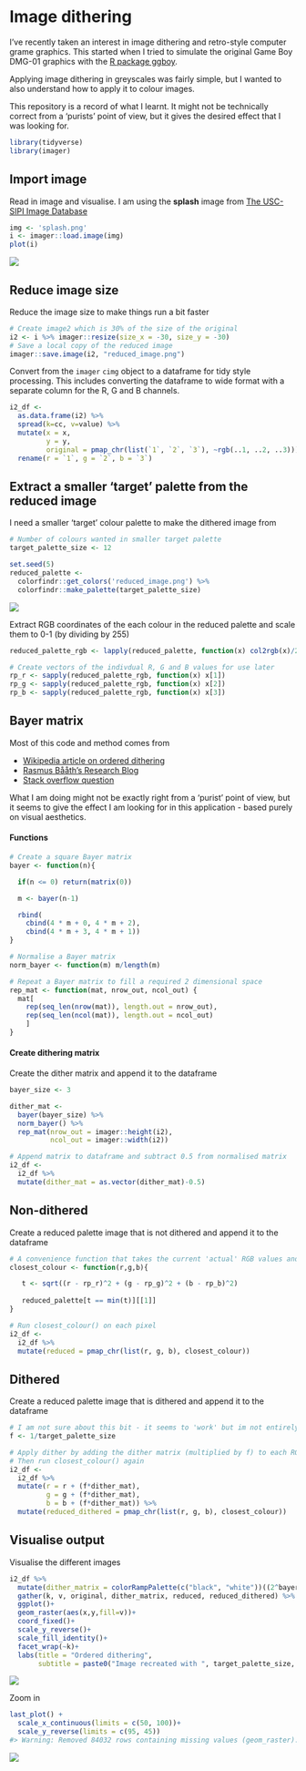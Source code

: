 
<!-- README.md is generated from README.Rmd. Please edit that file -->

# Image dithering

I’ve recently taken an interest in image dithering and retro-style
computer grame graphics. This started when I tried to simulate the
original Game Boy DMG-01 graphics with the [R package
ggboy](https://github.com/cj-holmes/ggboy).

Applying image dithering in greyscales was fairly simple, but I wanted
to also understand how to apply it to colour images.

This repository is a record of what I learnt. It might not be
technically correct from a ‘purists’ point of view, but it gives the
desired effect that I was looking for.

``` r
library(tidyverse)
library(imager)
```

## Import image

Read in image and visualise. I am using the **splash** image from [The
USC-SIPI Image Database](http://sipi.usc.edu/database/)

``` r
img <- 'splash.png'
i <- imager::load.image(img)
plot(i)
```

![](README_files/figure-gfm/unnamed-chunk-3-1.png)<!-- -->

## Reduce image size

Reduce the image size to make things run a bit faster

``` r
# Create image2 which is 30% of the size of the original
i2 <- i %>% imager::resize(size_x = -30, size_y = -30)
# Save a local copy of the reduced image
imager::save.image(i2, "reduced_image.png")
```

Convert from the `imager` `cimg` object to a dataframe for tidy style
processing. This includes converting the dataframe to wide format with a
separate column for the R, G and B channels.

``` r
i2_df <-
  as.data.frame(i2) %>% 
  spread(k=cc, v=value) %>% 
  mutate(x = x, 
         y = y, 
         original = pmap_chr(list(`1`, `2`, `3`), ~rgb(..1, ..2, ..3))) %>% 
  rename(r = `1`, g = `2`, b = `3`)
```

## Extract a smaller ‘target’ palette from the reduced image

I need a smaller ‘target’ colour palette to make the dithered image from

``` r
# Number of colours wanted in smaller target palette
target_palette_size <- 12

set.seed(5)
reduced_palette <-
  colorfindr::get_colors('reduced_image.png') %>% 
  colorfindr::make_palette(target_palette_size)
```

![](README_files/figure-gfm/unnamed-chunk-6-1.png)<!-- -->

Extract RGB coordinates of the each colour in the reduced palette and
scale them to 0-1 (by dividing by 255)

``` r
reduced_palette_rgb <- lapply(reduced_palette, function(x) col2rgb(x)/255 %>% as.vector())

# Create vectors of the indivdual R, G and B values for use later
rp_r <- sapply(reduced_palette_rgb, function(x) x[1])
rp_g <- sapply(reduced_palette_rgb, function(x) x[2])
rp_b <- sapply(reduced_palette_rgb, function(x) x[3])
```

## Bayer matrix

Most of this code and method comes from

  - [Wikipedia article on ordered
    dithering](https://en.wikipedia.org/wiki/Ordered_dithering)
  - [Rasmus Bååth’s Research
    Blog](http://www.sumsar.net/blog/2019/01/image-dithering-in-r/)
  - [Stack overflow
    question](https://stackoverflow.com/questions/54372456/is-this-a-correct-implementation-of-ordered-dithering)

What I am doing might not be exactly right from a ‘purist’ point of
view, but it seems to give the effect I am looking for in this
application - based purely on visual aesthetics.

#### Functions

``` r
# Create a square Bayer matrix
bayer <- function(n){

  if(n <= 0) return(matrix(0))

  m <- bayer(n-1)

  rbind(
    cbind(4 * m + 0, 4 * m + 2),
    cbind(4 * m + 3, 4 * m + 1))
}

# Normalise a Bayer matrix
norm_bayer <- function(m) m/length(m)

# Repeat a Bayer matrix to fill a required 2 dimensional space
rep_mat <- function(mat, nrow_out, ncol_out) {
  mat[
    rep(seq_len(nrow(mat)), length.out = nrow_out),
    rep(seq_len(ncol(mat)), length.out = ncol_out)
    ]
}
```

#### Create dithering matrix

Create the dither matrix and append it to the dataframe

``` r
bayer_size <- 3

dither_mat <- 
  bayer(bayer_size) %>%
  norm_bayer() %>% 
  rep_mat(nrow_out = imager::height(i2),
          ncol_out = imager::width(i2))

# Append matrix to dataframe and subtract 0.5 from normalised matrix
i2_df <-
  i2_df %>% 
  mutate(dither_mat = as.vector(dither_mat)-0.5)
```

## Non-dithered

Create a reduced palette image that is not dithered and append it to the
dataframe

``` r
# A convenience function that takes the current 'actual' RGB values and returns the closest colour from the target palette
closest_colour <- function(r,g,b){

   t <- sqrt((r - rp_r)^2 + (g - rp_g)^2 + (b - rp_b)^2)
   
   reduced_palette[t == min(t)][[1]]
}

# Run closest_colour() on each pixel
i2_df <-
  i2_df %>% 
  mutate(reduced = pmap_chr(list(r, g, b), closest_colour))
```

## Dithered

Create a reduced palette image that is dithered and append it to the
dataframe

``` r
# I am not sure about this bit - it seems to 'work' but im not entirely sure why.
f <- 1/target_palette_size

# Apply dither by adding the dither matrix (multiplied by f) to each RGB channel pixel
# Then run closest_colour() again
i2_df <-
  i2_df %>% 
  mutate(r = r + (f*dither_mat),
         g = g + (f*dither_mat),
         b = b + (f*dither_mat)) %>% 
  mutate(reduced_dithered = pmap_chr(list(r, g, b), closest_colour))
```

## Visualise output

Visualise the different images

``` r
i2_df %>%
  mutate(dither_matrix = colorRampPalette(c("black", "white"))((2^bayer_size)^2)[cut(dither_mat, (2^bayer_size)^2, labels = FALSE)]) %>% 
  gather(k, v, original, dither_matrix, reduced, reduced_dithered) %>% 
  ggplot()+
  geom_raster(aes(x,y,fill=v))+
  coord_fixed()+
  scale_y_reverse()+
  scale_fill_identity()+
  facet_wrap(~k)+
  labs(title = "Ordered dithering",
       subtitle = paste0("Image recreated with ", target_palette_size, " colour reduced palette"))
```

![](README_files/figure-gfm/unnamed-chunk-12-1.png)<!-- -->

Zoom in

``` r
last_plot() +
  scale_x_continuous(limits = c(50, 100))+
  scale_y_reverse(limits = c(95, 45))
#> Warning: Removed 84032 rows containing missing values (geom_raster).
```

![](README_files/figure-gfm/unnamed-chunk-13-1.png)<!-- -->
